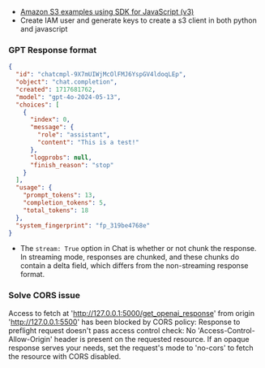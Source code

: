 - [Amazon S3 examples using SDK for JavaScript (v3)](https://docs.aws.amazon.com/sdk-for-javascript/v3/developer-guide/javascript_s3_code_examples.html)
- Create IAM user and generate keys to create a s3 client in both python and javascript

### GPT Response format
```json
{
  "id": "chatcmpl-9X7mUIWjMcOlFMJ6YspGV4ldoqLEp",
  "object": "chat.completion",
  "created": 1717681762,
  "model": "gpt-4o-2024-05-13",
  "choices": [
    {
      "index": 0,
      "message": {
        "role": "assistant",
        "content": "This is a test!"
      },
      "logprobs": null,
      "finish_reason": "stop"
    }
  ],
  "usage": {
    "prompt_tokens": 13,
    "completion_tokens": 5,
    "total_tokens": 18
  },
  "system_fingerprint": "fp_319be4768e"
}
```

- The `stream: True` option in Chat is whether or not chunk the response. In streaming mode, responses are chunked, and these chunks do contain a delta field, which differs from the non-streaming response format.

### Solve CORS issue
Access to fetch at 'http://127.0.0.1:5000/get_openai_response' from origin 'http://127.0.0.1:5500' has been blocked by CORS policy: Response to preflight request doesn't pass access control check: No 'Access-Control-Allow-Origin' header is present on the requested resource. If an opaque response serves your needs, set the request's mode to 'no-cors' to fetch the resource with CORS disabled.